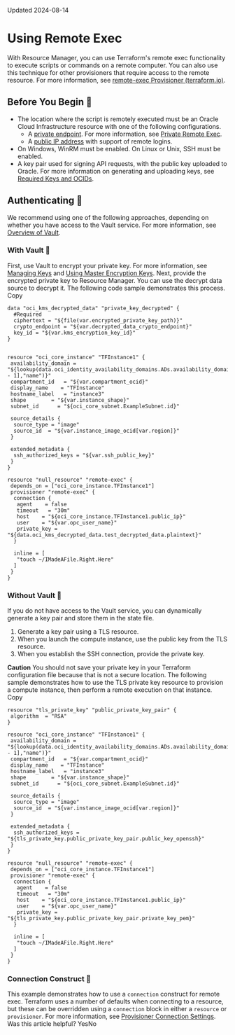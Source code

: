 Updated 2024-08-14
# Using Remote Exec
With Resource Manager, you can use Terraform's remote exec functionality to execute scripts or commands on a remote computer. You can also use this technique for other provisioners that require access to the remote resource.
For more information, see [remote-exec Provisioner (terraform.io)](https://developer.hashicorp.com/terraform/language/resources/provisioners/remote-exec).
## Before You Begin 🔗 
  * The location where the script is remotely executed must be an Oracle Cloud Infrastructure resource with one of the following configurations.
    * A [private endpoint](https://docs.oracle.com/en-us/iaas/Content/ResourceManager/Tasks/private-endpoints.htm#top "Create, edit, and delete private endpoints in Resource Manager."). For more information, see [Private Remote Exec](https://docs.oracle.com/en-us/iaas/Content/ResourceManager/Tasks/private-endpoints.htm#remote-exec "Access private instances with Remote Exec.").
    * A [public IP address](https://docs.oracle.com/iaas/Content/Network/Tasks/managingpublicIPs.htm) with support of remote logins.
  * On Windows, WinRM must be enabled. On Linux or Unix, SSH must be enabled.
  * A key pair used for signing API requests, with the public key uploaded to Oracle. For more information on generating and uploading keys, see [Required Keys and OCIDs](https://docs.oracle.com/iaas/Content/API/Concepts/apisigningkey.htm).


## Authenticating 🔗 
We recommend using one of the following approaches, depending on whether you have access to the Vault service. For more information, see [Overview of Vault](https://docs.oracle.com/iaas/Content/KeyManagement/Concepts/keyoverview.htm).
### With Vault 🔗 
First, use Vault to encrypt your private key. For more information, see [Managing Keys](https://docs.oracle.com/iaas/Content/KeyManagement/Tasks/managingkeys.htm) and [Using Master Encryption Keys](https://docs.oracle.com/iaas/Content/KeyManagement/Tasks/usingkeys.htm).
Next, provide the encrypted private key to Resource Manager. You can use the decrypt data source to decrypt it.
The following code sample demonstrates this process.
Copy
```
data "oci_kms_decrypted_data" "private_key_decrypted" {
  #Required
  ciphertext = "${file(var.encrypted_private_key_path)}"
  crypto_endpoint = "${var.decrypted_data_crypto_endpoint}"
  key_id = "${var.kms_encryption_key_id}"
}
 
 
resource "oci_core_instance" "TFInstance1" {
 availability_domain = "${lookup(data.oci_identity_availability_domains.ADs.availability_domains[var.availability_domain - 1],"name")}"
 compartment_id   = "${var.compartment_ocid}"
 display_name    = "TFInstance"
 hostname_label   = "instance3"
 shape        = "${var.instance_shape}"
 subnet_id      = "${oci_core_subnet.ExampleSubnet.id}"
 
 source_details {
  source_type = "image"
  source_id  = "${var.instance_image_ocid[var.region]}"
 }
 
 extended_metadata {
  ssh_authorized_keys = "${var.ssh_public_key}"
 }
}
 
resource "null_resource" "remote-exec" {
 depends_on = ["oci_core_instance.TFInstance1"]
 provisioner "remote-exec" {
  connection {
   agent    = false
   timeout   = "30m"
   host    = "${oci_core_instance.TFInstance1.public_ip}"
   user    = "${var.opc_user_name}"
   private_key = "${data.oci_kms_decrypted_data.test_decrypted_data.plaintext}"
  }
 
  inline = [
   "touch ~/IMadeAFile.Right.Here"
  ]
 } 
}
```

### Without Vault 🔗 
If you do not have access to the Vault service, you can dynamically generate a key pair and store them in the state file.
  1. Generate a key pair using a TLS resource.
  2. When you launch the compute instance, use the public key from the TLS resource. 
  3. When you establish the SSH connection, provide the private key.


**Caution** You should not save your private key in your Terraform configuration file because that is not a secure location.
The following sample demonstrates how to use the TLS private key resource to provision a compute instance, then perform a remote execution on that instance.
Copy
```
resource "tls_private_key" "public_private_key_pair" {
 algorithm  = "RSA"
}
 
resource "oci_core_instance" "TFInstance1" {
 availability_domain = "${lookup(data.oci_identity_availability_domains.ADs.availability_domains[var.availability_domain - 1],"name")}"
 compartment_id   = "${var.compartment_ocid}"
 display_name    = "TFInstance"
 hostname_label   = "instance3"
 shape        = "${var.instance_shape}"
 subnet_id      = "${oci_core_subnet.ExampleSubnet.id}"
 
 source_details {
  source_type = "image"
  source_id  = "${var.instance_image_ocid[var.region]}"
 }
 
 extended_metadata {
  ssh_authorized_keys = "${tls_private_key.public_private_key_pair.public_key_openssh}"
 }
}
 
resource "null_resource" "remote-exec" {
 depends_on = ["oci_core_instance.TFInstance1"]
 provisioner "remote-exec" {
  connection {
   agent    = false
   timeout   = "30m"
   host    = "${oci_core_instance.TFInstance1.public_ip}"
   user    = "${var.opc_user_name}"
   private_key = "${tls_private_key.public_private_key_pair.private_key_pem}"
  }
 
  inline = [
   "touch ~/IMadeAFile.Right.Here"
  ]
 } 
}
```

### Connection Construct 🔗 
This example demonstrates how to use a `connection` construct for remote exec. Terraform uses a number of defaults when connecting to a resource, but these can be overridden using a `connection` block in either a `resource` or `provisioner`. For more information, see [Provisioner Connection Settings](https://developer.hashicorp.com/terraform/language/resources/provisioners/connection).
Was this article helpful?
YesNo

